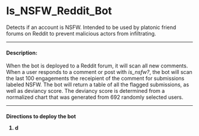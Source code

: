 # Is_NSFW_Reddit_Bot

Detects if an account is NSFW. Intended to be used by platonic friend forums on Reddit to prevent malicious actors from infiltrating.

<hr />
<h4>Description:</h4>
<p>When the bot is deployed to a Reddit forum, it will scan all new comments. When a user responds to a comment or post with <em>is_nsfw?</em>, the bot will scan the last 100 engagements the receipient of the comment for submissions labeled NSFW. The bot will return a table of all the flagged submissions, as well as deviancy score. The deviancy score is determined from a normalized chart that was generated from 692 randomly selected users.</p>

<hr />
<h4>Directions to deploy the bot</hr>
<ol>
	<li>
		d
	</li>
</ol>
